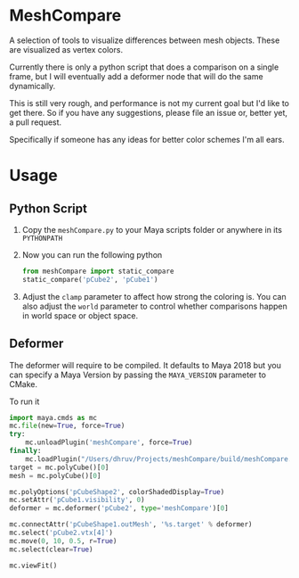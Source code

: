 # MeshCompare

A selection of tools to visualize differences between mesh objects.
These are visualized as vertex colors.

Currently there is only a python script that does a comparison on a single frame, but I will eventually add a deformer
node that will do the same dynamically.

This is still very rough, and performance is not my current goal but I'd like to get there.
So if you have any suggestions, please file an issue or, better yet, a pull request.

Specifically if someone has any ideas for better color schemes I'm all ears.

# Usage

## Python Script

1. Copy the `meshCompare.py` to your Maya scripts folder or anywhere in its `PYTHONPATH`
2. Now you can run the following python

    ```python
    from meshCompare import static_compare
    static_compare('pCube2', 'pCube1')
    ```
    
3. Adjust the `clamp` parameter to affect how strong the coloring is. 
   You can also adjust the `world` parameter to control whether comparisons happen in world space or object space.

## Deformer

The deformer will require to be compiled.
It defaults to Maya 2018 but you can specify a Maya Version by passing the `MAYA_VERSION` parameter to CMake.


To run it

```python
import maya.cmds as mc
mc.file(new=True, force=True)
try:
    mc.unloadPlugin('meshCompare', force=True)
finally:
    mc.loadPlugin("/Users/dhruv/Projects/meshCompare/build/meshCompare.bundle")
target = mc.polyCube()[0]
mesh = mc.polyCube()[0]

mc.polyOptions('pCubeShape2', colorShadedDisplay=True)
mc.setAttr('pCube1.visibility', 0)
deformer = mc.deformer('pCube2', type='meshCompare')[0]

mc.connectAttr('pCubeShape1.outMesh', '%s.target' % deformer)
mc.select('pCube2.vtx[4]')
mc.move(0, 10, 0.5, r=True)
mc.select(clear=True)

mc.viewFit()
```
